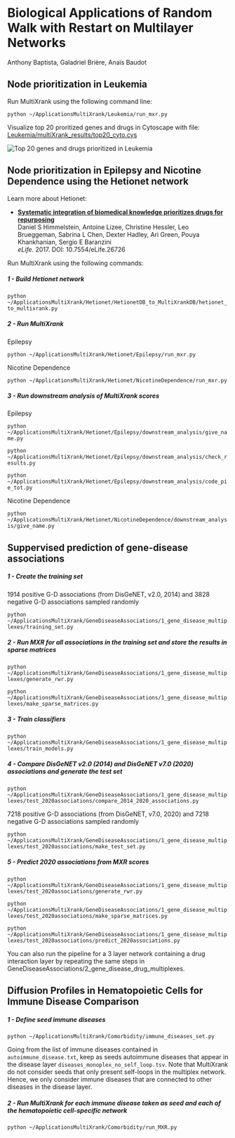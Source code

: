 # Biological Applications of Random Walk with Restart on Multilayer Networks
Anthony Baptista, Galadriel Brière, Anaïs Baudot

## Node prioritization in Leukemia

Run MultiXrank using the following command line:

```python ~/ApplicationsMultiXrank/Leukemia/run_mxr.py``` 

Visualize top 20 proritized genes and drugs in Cytoscape with file: [Leukemia/multiXrank_results/top20_cyto.cys](Leukemia/multiXrank_results/top20_cyto.cys)

<div style="max-width:100%;"><img src="Leukemia/multiXrank_results/top20.png" alt="Top 20 genes and drugs prioritized in Leukemia"></div>

## Node prioritization in Epilepsy and Nicotine Dependence using the Hetionet network

Learn more about Hetionet:

+ [**Systematic integration of biomedical knowledge prioritizes drugs for repurposing**](https://doi.org/10.7554/eLife.26726)<br>
  Daniel S Himmelstein, Antoine Lizee, Christine Hessler, Leo Brueggeman, Sabrina L Chen, Dexter Hadley, Ari Green, Pouya Khankhanian, Sergio E Baranzini<br>
  _eLife_. 2017. DOI: 10.7554/eLife.26726

Run MultiXrank using the following commands:

##### 1 - Build Hetionet network

```python ~/ApplicationsMultiXrank/Hetionet/HetionetDB_to_MultiXrankDB/hetionet_to_multixrank.py``` 

##### 2 - Run MultiXrank

Epilepsy

```python ~/ApplicationsMultiXrank/Hetionet/Epilepsy/run_mxr.py``` 

Nicotine Dependence

```python ~/ApplicationsMultiXrank/Hetionet/NicotineDependence/run_mxr.py``` 


##### 3 - Run downstream analysis of MultiXrank scores

Epilepsy

```python ~/ApplicationsMultiXrank/Hetionet/Epilepsy/downstream_analysis/give_name.py``` 

```python ~/ApplicationsMultiXrank/Hetionet/Epilepsy/downstream_analysis/check_results.py```

```python ~/ApplicationsMultiXrank/Hetionet/Epilepsy/downstream_analysis/code_pie_tot.py``` 

Nicotine Dependence

```python ~/ApplicationsMultiXrank/Hetionet/NicotineDependence/downstream_analysis/give_name.py``` 

## Suppervised prediction of gene-disease associations

##### 1 - Create the training set
1914 positive G-D associations (from DisGeNET, v2.0, 2014) and 3828 negative G-D associations sampled randomly

```python ~/ApplicationsMultiXrank/GeneDiseaseAssociations/1_gene_disease_multiplexes/training_set.py``` 

##### 2 - Run MXR for all associations in the training set and store the results in sparse matrices

```python ~/ApplicationsMultiXrank/GeneDiseaseAssociations/1_gene_disease_multiplexes/generate_rwr.py```

```python ~/ApplicationsMultiXrank/GeneDiseaseAssociations/1_gene_disease_multiplexes/make_sparse_matrices.py```

##### 3 - Train classifiers

```python ~/ApplicationsMultiXrank/GeneDiseaseAssociations/1_gene_disease_multiplexes/train_models.py```

##### 4 - Compare DisGeNET v2.0 (2014) and DisGeNET v7.0 (2020) associations and generate the test set

```python ~/ApplicationsMultiXrank/GeneDiseaseAssociations/1_gene_disease_multiplexes/test_2020associations/compare_2014_2020_associations.py```

7218 positive G-D associations (from DisGeNET, v7.0, 2020) and 7218 negative G-D associations sampled randomly

```python ~/ApplicationsMultiXrank/GeneDiseaseAssociations/1_gene_disease_multiplexes/test_2020associations/make_test_set.py```

##### 5 - Predict 2020 associations from MXR scores

```python ~/ApplicationsMultiXrank/GeneDiseaseAssociations/1_gene_disease_multiplexes/test_2020associations/generate_rwr.py```

```python ~/ApplicationsMultiXrank/GeneDiseaseAssociations/1_gene_disease_multiplexes/test_2020associations/make_sparse_matrices.py```

```python ~/ApplicationsMultiXrank/GeneDiseaseAssociations/1_gene_disease_multiplexes/test_2020associations/predict_2020associations.py```

You can also run the pipeline for a 3 layer network containing a drug interaction layer by repeating the same steps in GeneDiseaseAssociations/2_gene_disease_drug_multiplexes.

## Diffusion Profiles in Hematopoietic Cells for Immune Disease Comparison 

##### 1 - Define seed immune diseases

```python ~/ApplicationsMultiXrank/Comorbidity/immune_diseases_set.py```

Going from the list of immune diseases contained in `autoimmune_disease.txt`, keep as seeds autoimmune diseases that appear in the disease layer `diseases_monoplex_no_self_loop.tsv`. Note that MultiXrank do not consider seeds that only present self-loops in the multiplex network. Hence, we only consider immune diseases that are connected to other diseases in the disease layer.

##### 2 - Run MultiXrank for each immune disease taken as seed and each of the hematopoietic cell-specific network

```python ~/ApplicationsMultiXrank/Comorbidity/run_MXR.py```



